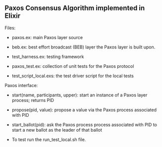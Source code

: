 ## Paxos Consensus Algorithm implemented in Elixir
 

Files:
- paxos.ex: main Paxos layer source
- beb.ex: best effort broadcast (BEB) layer the Paxos layer is built upon. 

- test_harness.ex: testing framework
- paxos_test.ex: collection of unit tests for the Paxos protocol
- test_script_local.exs: the test driver script for the local tests


Paxos interface:
- start(name, participants, upper): start an instance of a Paxos layer process; returns PID
- propose(pid, value): propose a value via the Paxos  process associated with PID
- start_ballot(pid): ask the Paxos process process associated with PID to start a new ballot as the leader of that ballot

- To test run the run_test_local.sh file.
